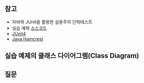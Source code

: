 ## 참고 
- 자바와 JUnit을 활용한 실용주의 단위테스트
- 실습 예제 [소스코드](https://github.com/gilbutITbook/006814)
- [JUnit4](https://junit.org/junit4/)
- [Java Hamcrest](http://hamcrest.org/JavaHamcrest/)

## 실습 예제의 클래스 다이어그램(Class Diagram)

## 질문
